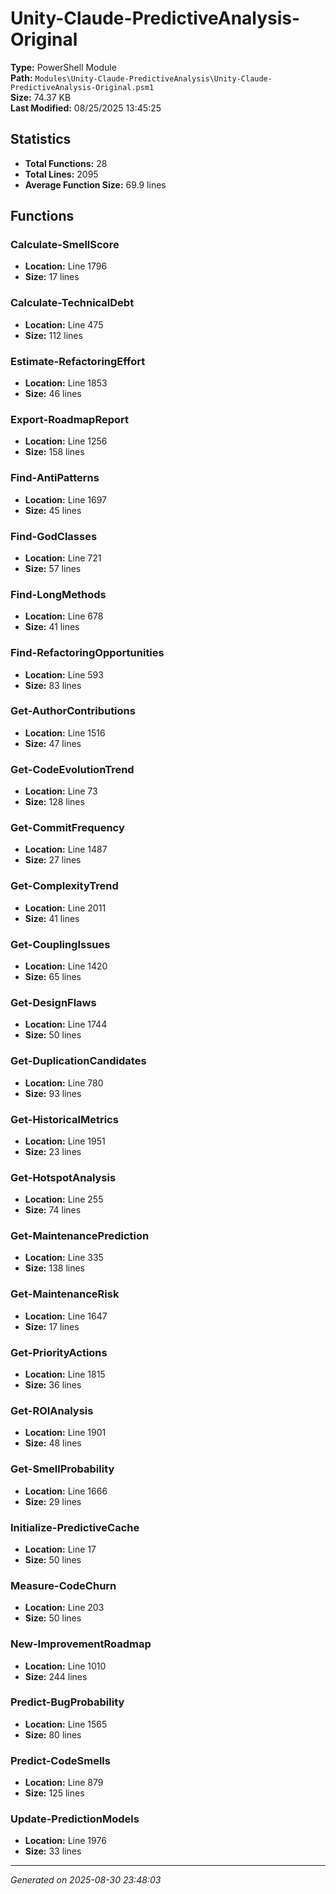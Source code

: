 # Unity-Claude-PredictiveAnalysis-Original

**Type:** PowerShell Module  
**Path:** `Modules\Unity-Claude-PredictiveAnalysis\Unity-Claude-PredictiveAnalysis-Original.psm1`  
**Size:** 74.37 KB  
**Last Modified:** 08/25/2025 13:45:25  

## Statistics

- **Total Functions:** 28
- **Total Lines:** 2095
- **Average Function Size:** 69.9 lines

## Functions


### Calculate-SmellScore

- **Location:** Line 1796
- **Size:** 17 lines

 
### Calculate-TechnicalDebt

- **Location:** Line 475
- **Size:** 112 lines

 
### Estimate-RefactoringEffort

- **Location:** Line 1853
- **Size:** 46 lines

 
### Export-RoadmapReport

- **Location:** Line 1256
- **Size:** 158 lines

 
### Find-AntiPatterns

- **Location:** Line 1697
- **Size:** 45 lines

 
### Find-GodClasses

- **Location:** Line 721
- **Size:** 57 lines

 
### Find-LongMethods

- **Location:** Line 678
- **Size:** 41 lines

 
### Find-RefactoringOpportunities

- **Location:** Line 593
- **Size:** 83 lines

 
### Get-AuthorContributions

- **Location:** Line 1516
- **Size:** 47 lines

 
### Get-CodeEvolutionTrend

- **Location:** Line 73
- **Size:** 128 lines

 
### Get-CommitFrequency

- **Location:** Line 1487
- **Size:** 27 lines

 
### Get-ComplexityTrend

- **Location:** Line 2011
- **Size:** 41 lines

 
### Get-CouplingIssues

- **Location:** Line 1420
- **Size:** 65 lines

 
### Get-DesignFlaws

- **Location:** Line 1744
- **Size:** 50 lines

 
### Get-DuplicationCandidates

- **Location:** Line 780
- **Size:** 93 lines

 
### Get-HistoricalMetrics

- **Location:** Line 1951
- **Size:** 23 lines

 
### Get-HotspotAnalysis

- **Location:** Line 255
- **Size:** 74 lines

 
### Get-MaintenancePrediction

- **Location:** Line 335
- **Size:** 138 lines

 
### Get-MaintenanceRisk

- **Location:** Line 1647
- **Size:** 17 lines

 
### Get-PriorityActions

- **Location:** Line 1815
- **Size:** 36 lines

 
### Get-ROIAnalysis

- **Location:** Line 1901
- **Size:** 48 lines

 
### Get-SmellProbability

- **Location:** Line 1666
- **Size:** 29 lines

 
### Initialize-PredictiveCache

- **Location:** Line 17
- **Size:** 50 lines

 
### Measure-CodeChurn

- **Location:** Line 203
- **Size:** 50 lines

 
### New-ImprovementRoadmap

- **Location:** Line 1010
- **Size:** 244 lines

 
### Predict-BugProbability

- **Location:** Line 1565
- **Size:** 80 lines

 
### Predict-CodeSmells

- **Location:** Line 879
- **Size:** 125 lines

 
### Update-PredictionModels

- **Location:** Line 1976
- **Size:** 33 lines



---
*Generated on 2025-08-30 23:48:03*
